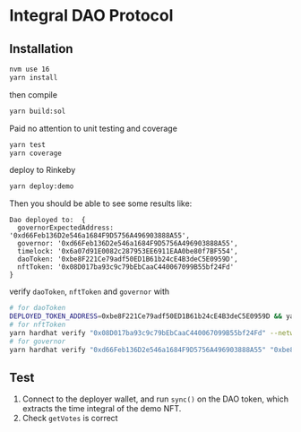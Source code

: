 # Integral DAO Protocol

## Installation
```bash
nvm use 16
yarn install
```
then compile
```bash
yarn build:sol
```
Paid no attention to unit testing and coverage
```bash
yarn test
yarn coverage
```
deploy to Rinkeby
```bash
yarn deploy:demo
```
Then you should be able to see some results like:
```log
Dao deployed to:  {
  governorExpectedAddress: '0xd66Feb136D2e546a1684F9D5756A496903888A55',
  governor: '0xd66Feb136D2e546a1684F9D5756A496903888A55',
  timelock: '0x6a07d91E0082c287953EE6911EAA0be80f7BF554',
  daoToken: '0xbe8F221Ce79adf50ED1B61b24cE4B3deC5E0959D',
  nftToken: '0x08D017ba93c9c79bEbCaaC440067099B55bf24Fd'
}
```
verify `daoToken`, `nftToken` and `governor` with
```sh
# for daoToken
DEPLOYED_TOKEN_ADDRESS=0xbe8F221Ce79adf50ED1B61b24cE4B3deC5E0959D && yarn hardhat verify "$DEPLOYED_TOKEN_ADDRESS" "0x08D017ba93c9c79bEbCaaC440067099B55bf24Fd" --network rinkeby
# for nftToken
yarn hardhat verify "0x08D017ba93c9c79bEbCaaC440067099B55bf24Fd" --network rinkeby
# for governor
yarn hardhat verify "0xd66Feb136D2e546a1684F9D5756A496903888A55" "0xbe8F221Ce79adf50ED1B61b24cE4B3deC5E0959D" "0x6a07d91E0082c287953EE6911EAA0be80f7BF554" --network rinkeby
```

## Test
1. Connect to the deployer wallet, and run `sync()` on the DAO token, which extracts the time integral of the demo NFT.
2. Check `getVotes` is correct
